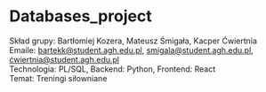 # Databases_project
Skład grupy: Bartłomiej Kozera, Mateusz Śmigała, Kacper Ćwiertnia \
Emaile: bartekk@student.agh.edu.pl, smigala@student.agh.edu.pl, ćwiertnia@student.agh.edu.pl \
Technologia: PL/SQL, Backend: Python, Frontend: React \
Temat: Treningi siłowniane

